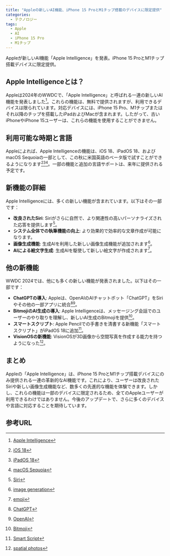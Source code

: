 ```yaml
---
title: "Appleの新しいAI機能、iPhone 15 ProとM1チップ搭載のデバイスに限定提供"
categories:
  - テクノロジー
tags:
  - Apple
  - AI
  - iPhone 15 Pro
  - M1チップ
---
```

Appleが新しいAI機能「Apple Intelligence」を発表。iPhone 15 ProとM1チップ搭載デバイスに限定提供。

## Apple Intelligenceとは？
Appleは2024年のWWDCで、「Apple Intelligence」と呼ばれる一連の新しいAI機能を発表しました[^1]。これらの機能は、無料で提供されますが、利用できるデバイスは限られています。対応デバイスには、iPhone 15 Pro、M1チップまたはそれ以降のチップを搭載したiPadおよびMacが含まれます。したがって、古いiPhoneやiPhone 15ユーザーは、これらの機能を使用することができません。

## 利用可能な時期と言語
Appleによれば、Apple Intelligenceの機能は、iOS 18、iPadOS 18、およびmacOS Sequoiaの一部として、この秋に米国英語のベータ版で試すことができるようになります[^2][^3][^4]。一部の機能と追加の言語サポートは、来年に提供される予定です。

## 新機能の詳細
Apple Intelligenceには、多くの新しい機能が含まれています。以下はその一部です：

- **改良されたSiri**: Siriがさらに自然で、より関連性の高いパーソナライズされた応答を提供します[^5]。
- **システム全体での執筆機能の向上**: より効果的で効率的な文章作成が可能になります。
- **画像生成機能**: 生成AIを利用した新しい画像生成機能が追加されます[^6]。
- **AIによる絵文字生成**: 生成AIを駆使して新しい絵文字が作成されます[^7]。

## 他の新機能
WWDC 2024では、他にも多くの新しい機能が発表されました。以下はその一部です：

- **ChatGPTの導入**: Appleは、OpenAIのAIチャットボット「ChatGPT」をSiriやその他の一部アプリに統合[^8][^9]。
- **BitmojiのAI生成の導入**: Apple Intelligenceは、メッセージング会話でのユーザーのやり取りを理解し、新しいAI生成のBitmojiを提供[^10]。
- **スマートスクリプト**: Apple Pencilでの手書きを清書する新機能「スマートスクリプト」がiPadOS 18に追加[^11]。
- **VisionOSの新機能**: VisionOSが3D画像から空間写真を作成する能力を持つようになった[^12]。

## まとめ
Appleの「Apple Intelligence」は、iPhone 15 ProとM1チップ搭載デバイスにのみ提供される一連の革新的なAI機能です。これにより、ユーザーは改良されたSiriや新しい画像生成機能など、数多くの先進的な機能を体験できます。しかし、これらの機能は一部のデバイスに限定されるため、全てのAppleユーザーが利用できるわけではありません。今後のアップデートで、さらに多くのデバイスや言語に対応することを期待しています。

## 参考URL
[^1]: [Apple Intelligence](https://k-tai.watch.impress.co.jp/docs/news/1598985.html)
[^2]: [iOS 18](https://www.gizmodo.jp/2024/06/ios-18-dark-mode-update-rumor.html)
[^3]: [iPadOS 18](https://gigazine.net/news/20240611-apple-ipados-18-wwdc24/)
[^4]: [macOS Sequoia](https://www.mapion.co.jp/news/column/cobs2774767-1/)
[^5]: [Siri](https://www.apple.com/jp/siri/)
[^6]: [image generation](https://platform.openai.com/docs/guides/images/image-generation)
[^7]: [emoji](https://lets-emoji.com/)
[^8]: [ChatGPT](https://chat.openai.com/)
[^9]: [OpenAI](https://openai.com/)
[^10]: [Bitmoji](https://www.bitmoji.com/)
[^11]: [Smart Script](https://support.appsflyer.com/hc/ja/articles/360000677217-OneLink-Smart-Script-%E3%81%AE%E6%A6%82%E8%A6%81-Web%E3%81%8B%E3%82%89%E3%82%A2%E3%83%97%E3%83%AA%E3%81%B8%E3%81%AEURL%E7%94%9F%E6%88%90%E3%83%84%E3%83%BC%E3%83%AB)
[^12]: [spatial photos](https://support.apple.com/guide/apple-vision-pro/capture-dev7068c3c93/visionos)
